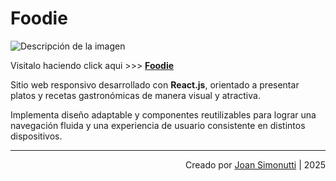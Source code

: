 # Foodie

![Descripción de la imagen](public/foo1.png)

Visitalo haciendo click aqui >>> **[Foodie](https://page-01-navy.vercel.app/)**

Sitio web responsivo desarrollado con **React.js**, orientado a presentar platos y recetas gastronómicas de manera visual y atractiva.

Implementa diseño adaptable y componentes reutilizables para lograr una navegación fluida y una experiencia de usuario consistente en distintos dispositivos.

---

<div align="end">

Creado por [Joan Simonutti](https://www.linkedin.com/in/joansimonutti/) | 2025

</div>
